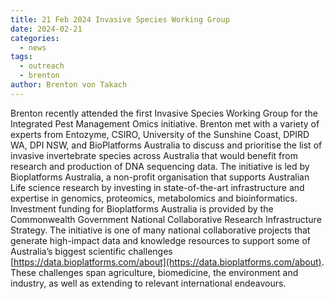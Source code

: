 ```yaml
---
title: 21 Feb 2024 Invasive Species Working Group
date: 2024-02-21
categories:
  - news
tags:
  - outreach
  - brenton
author: Brenton von Takach
---
```


Brenton recently attended the first Invasive Species Working Group for the Integrated Pest Management Omics initiative. Brenton met with a variety of experts from Entozyme, CSIRO, University of the Sunshine Coast, DPIRD WA, DPI NSW, and BioPlatforms Australia to discuss and prioritise the list of invasive invertebrate species across Australia that would benefit from research and production of DNA sequencing data.
The initiative is led by Bioplatforms Australia, a non-profit organisation that supports Australian Life science research by investing in state-of-the-art infrastructure and expertise in genomics, proteomics, metabolomics and bioinformatics. Investment funding for Bioplatforms Australia is provided by the Commonwealth Government National Collaborative Research Infrastructure Strategy.
The initiative is one of many national collaborative projects that generate high-impact data and knowledge resources to support some of Australia’s biggest scientific challenges [https://data.bioplatforms.com/about](https://data.bioplatforms.com/about). These challenges span agriculture, biomedicine, the environment and industry, as well as extending to relevant international endeavours.


